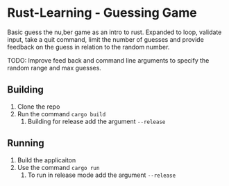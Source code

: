 # Rust-Learning - Guessing Game

Basic guess the nu,ber game as an intro to rust.  Expanded to loop, validate input, take a quit command, limit the number of guesses and provide feedback on the guess in relation to the random number.

TODO: Improve feed back and command line arguments to specify the random range and max guesses.

## Building
1. Clone the repo
1. Run the command `cargo build`
    1. Building for release add the argument `--release`

## Running
1. Build the applicaiton
1. Use the command `cargo run`
    1. To run in release mode add the argument `--release`

